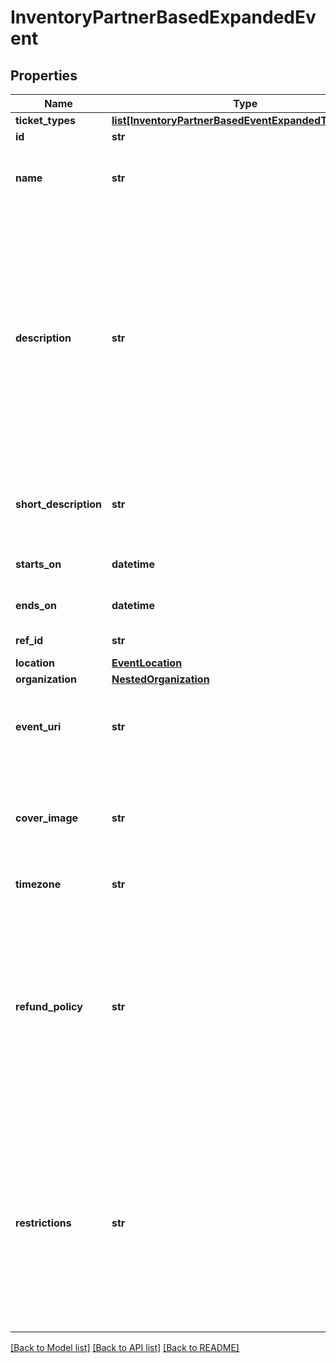 # InventoryPartnerBasedExpandedEvent

## Properties
Name | Type | Description | Notes
------------ | ------------- | ------------- | -------------
**ticket_types** | [**list[InventoryPartnerBasedEventExpandedTicketType]**](InventoryPartnerBasedEventExpandedTicketType.md) |  | 
**id** | **str** |  | [optional] 
**name** | **str** | The name of the Event. This will be displayed on all distribution partners. | 
**description** | **str** | The event&#x27;s description, meant to be displayed to the customer. Use this field to optionally store a long form description of the event. Supported HTML tags:  Heading tags: &lt;h1&gt;, &lt;h2&gt;, &lt;h3&gt;, &lt;h4&gt;, &lt;h5&gt;, &lt;h6&gt; Paragraph tag: &lt;p&gt; List tags: &lt;ul&gt;, &lt;ol&gt;, &lt;li&gt; Division tag: &lt;div&gt; Phrase tags: &lt;br&gt;, &lt;strong&gt;, &lt;em&gt;  All other tags are unsupported. | [optional] 
**short_description** | **str** | An optional shortened description of the event, meant to be displayed to the customer. | [optional] 
**starts_on** | **datetime** | UTC date time in which the event starts. | [optional] 
**ends_on** | **datetime** | UTC date time in which the event ends. | [optional] 
**ref_id** | **str** | Meta field to store Partner&#x27;s object id | [optional] 
**location** | [**EventLocation**](EventLocation.md) |  | 
**organization** | [**NestedOrganization**](NestedOrganization.md) |  | 
**event_uri** | **str** | URL of the event on the Inventory Partners website, or where else this event can be viewed/purchased. | [optional] 
**cover_image** | **str** | Banner image for the event. This will be the image associated with the event on distribution channels. 1200 x 628 pixels recommended. | [optional] 
**timezone** | **str** | Timezone of where the Event is located. | [optional] 
**refund_policy** | **str** | The policy outlining how refunds will be handled for this event. This will be displayed to the ticket buyers. Supported HTML tags: Heading tags: &lt;h1&gt;, &lt;h2&gt;, &lt;h3&gt;, &lt;h4&gt;, &lt;h5&gt;, &lt;h6&gt; Paragraph tag: &lt;p&gt; List tags: &lt;ul&gt;, &lt;ol&gt;, &lt;li&gt; Division tag: &lt;div&gt; Phrase tags: &lt;br&gt;, &lt;strong&gt;, &lt;em&gt;  All other tags are unsupported. | [optional] 
**restrictions** | **str** | Restrictions that apply to this event. Using this field is strongly encouraged to provide clear expectations for customers.Examples may be: &#x27;No Children Allowed&#x27;, &#x27;18+ Event&#x27;, etc. Supported HTML tags: Paragraph tag: &lt;p&gt; List tags: &lt;ul&gt;, &lt;ol&gt;, &lt;li&gt; Phrase tags: &lt;strong&gt;, &lt;em&gt;  All other tags are unsupported. | [optional] 

[[Back to Model list]](../README.md#documentation-for-models) [[Back to API list]](../README.md#documentation-for-api-endpoints) [[Back to README]](../README.md)

